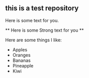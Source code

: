 
## this is a test repository

Here is some text for you.

** Here is some Strong text for you **

Here are some things I like:
* Apples
* Oranges
* Bananas
* Pineapple
* Kiwi
